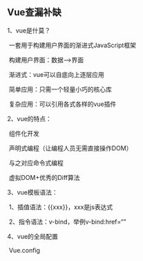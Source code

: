 ## Vue查漏补缺

1、vue是什莫？

​	一套用于构建用户界面的渐进式JavaScript框架

​		构建用户界面：数据——>界面

​		渐进式：vue可以自底向上逐层应用

​			简单应用：只需一个轻量小巧的核心库

​			复杂应用：可以引用各式各样的vue插件

2、vue的特点：

​	组件化开发

​	声明式编程（让编程人员无需直接操作DOM）

​		与之对应命令式编程

​	虚拟DOM+优秀的Diff算法

3、vue模板语法：

​	1、插值语法：{{xxx}}，xxx是js表达式

​	2、指令语法：v-bind，举例v-bind:href=“”

4、vue的全局配置

​	Vue.config